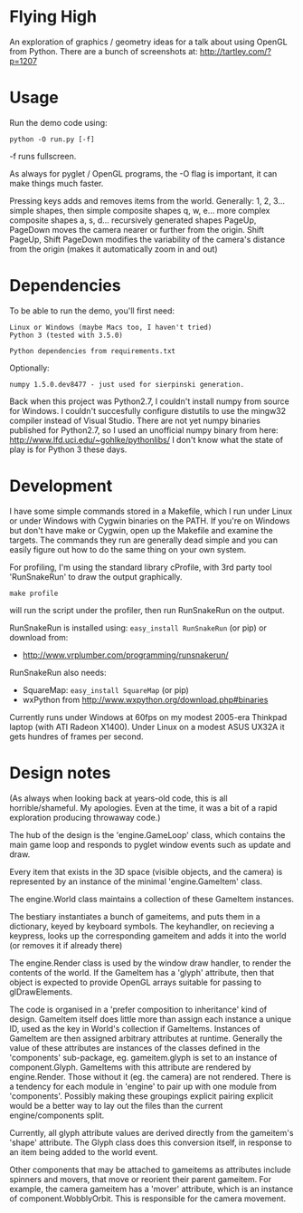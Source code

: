 # Flying High

An exploration of graphics / geometry ideas for a talk about using OpenGL from
Python. There are a bunch of screenshots at: http://tartley.com/?p=1207

# Usage

Run the demo code using:

    python -O run.py [-f]

-f runs fullscreen.

As always for pyglet / OpenGL programs, the -O flag is important, it can make
things much faster.

Pressing keys adds and removes items from the world. Generally:
    1, 2, 3... simple shapes, then simple composite shapes
    q, w, e... more complex composite shapes
    a, s, d... recursively generated shapes
PageUp, PageDown moves the camera nearer or further from the origin.
Shift PageUp, Shift PageDown modifies the variability of the camera's distance
from the origin (makes it automatically zoom in and out)


# Dependencies

To be able to run the demo, you'll first need:

    Linux or Windows (maybe Macs too, I haven't tried)
    Python 3 (tested with 3.5.0)

    Python dependencies from requirements.txt

Optionally:

    numpy 1.5.0.dev8477 - just used for sierpinski generation.

Back when this project was Python2.7, I couldn't install numpy from source for
Windows. I couldn't succesfully configure distutils to use the mingw32 compiler
instead of Visual Studio. There are not yet numpy binaries published for
Python2.7, so I used an unofficial numpy binary from here:
http://www.lfd.uci.edu/~gohlke/pythonlibs/
I don't know what the state of play is for Python 3 these days.

# Development

I have some simple commands stored in a Makefile, which I run under Linux
or under Windows with Cygwin binaries on the PATH. If you're on Windows but
don't have make or Cygwin, open up the Makefile and examine the targets. The
commands they run are generally dead simple and you can easily figure out how
to do the same thing on your own system.

For profiling, I'm using the standard library cProfile, with 3rd party tool
'RunSnakeRun' to draw the output graphically.

    make profile

will run the script under the profiler, then run RunSnakeRun on the output.

RunSnakeRun is installed using: ``easy_install RunSnakeRun`` (or pip) or
download from:

 * http://www.vrplumber.com/programming/runsnakerun/

RunSnakeRun also needs:

 * SquareMap: ``easy_install SquareMap`` (or pip)
 * wxPython from http://www.wxpython.org/download.php#binaries

Currently runs under Windows at 60fps on my modest 2005-era Thinkpad laptop
(with ATI Radeon X1400). Under Linux on a modest ASUS UX32A it gets hundres
of frames per second.

# Design notes

(As always when looking back at years-old code, this is all horrible/shameful.
My apologies. Even at the time, it was a bit of a rapid exploration producing
throwaway code.)

The hub of the design is the 'engine.GameLoop' class, which contains the
main game loop and responds to pyglet window events such as update and
draw.

Every item that exists in the 3D space (visible objects, and the
camera) is represented by an instance of the minimal 'engine.GameItem' class.

The engine.World class maintains a collection of these GameItem instances.

The bestiary instantiates a bunch of gameitems, and puts them in a dictionary,
keyed by keyboard symbols. The keyhandler, on recieving a keypress, looks
up the corresponding gameitem and adds it into the world (or removes it if
already there)

The engine.Render class is used by the window draw handler, to render the
contents of the world. If the GameItem has a 'glyph' attribute, then that
object is expected to provide OpenGL arrays suitable for passing to 
glDrawElements.

The code is organised in a 'prefer composition to inheritance' kind of
design. GameItem itself does little more than assign each instance a unique
ID, used as the key in World's collection if GameItems. Instances of GameItem
are then assigned arbitrary attributes at runtime. Generally the value of these
attributes are instances of the classes defined in the 'components'
sub-package, eg. gameitem.glyph is set to an instance of component.Glyph.
GameItems with this attribute are rendered by engine.Render. Those without it
(eg. the camera) are not rendered. There is a tendency for each module in
'engine' to pair up with one module from 'components'. Possibly making these
groupings explicit pairing explicit would be a better way to lay out the files
than the current engine/components split.

Currently, all glyph attribute values are derived directly from the gameitem's
'shape' attribute. The Glyph class does this conversion itself, in response
to an item being added to the world event.

Other components that may be attached to gameitems as attributes include
spinners and movers, that move or reorient their parent gameitem. For
example, the camera gameitem has a 'mover' attribute, which is an instance
of component.WobblyOrbit. This is responsible for the camera movement.

